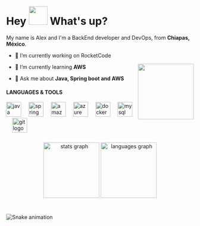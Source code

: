 <h1> Hey <img src="https://emojis.slackmojis.com/emojis/images/1577305505/7373/hand_wave.gif?1577305505" width="50" /> What's up?</h1>

<p> My name is Alex and I'm a BackEnd developer and DevOps, from <b>Chiapas, México</b>. </p>


- 🔭 I’m currently working on RocketCode

- 🌱 I’m currently learning **AWS**  <img align="right" height="150" src="https://media1.giphy.com/media/3NE7JhJgZBHlMfmNEa/giphy.gif?cid=ecf05e474qja5hdzkzchp110n696msuy6muqlde2wqqbapue&ep=v1_gifs_related&rid=giphy.gif&ct=g"  />


- 💬 Ask me about **Java, Spring boot and AWS**


<h4 align="left">LANGUAGES & TOOLS</h4>

<div align="left">
  <img src="https://skillicons.dev/icons?i=java" height="40" alt="java logo"  />
  <img width="12" />
  <img src="https://skillicons.dev/icons?i=spring" height="40" alt="spring logo"  />
  <img width="12" />
  <img src="https://skillicons.dev/icons?i=aws" height="40" alt="amazonwebservices logo"  />
  <img width="12" />
  <img src="https://skillicons.dev/icons?i=azure" height="40" alt="azure logo"  />
  <img width="12" />
  <img src="https://skillicons.dev/icons?i=docker" height="40" alt="docker logo"  />
  <img width="12" />
  <img src="https://skillicons.dev/icons?i=mysql" height="40" alt="mysql logo"  />
  <img width="12" />
  <img src="https://skillicons.dev/icons?i=git" height="40" alt="git logo"  />
</div>


###

<div align="center">
  <img src="https://github-readme-stats.vercel.app/api?username=Alexpm27&hide_title=false&hide_rank=false&show_icons=true&include_all_commits=true&count_private=true&disable_animations=false&theme=nord&locale=en&hide_border=false" height="150" alt="stats graph"  />
  <img src="https://github-readme-stats.vercel.app/api/top-langs?username=Alexpm27&locale=en&hide_title=false&layout=compact&card_width=320&langs_count=5&theme=nord&hide_border=false" height="150" alt="languages graph"  />
</div>

###


<br clear="both">

<img src="https://raw.githubusercontent.com/Sutil/Sutil/2b2fad3bf54522bb30c8c170591fc68ff51b69e6/github-contribution-grid-snake2.svg" alt="Snake animation" />

###


